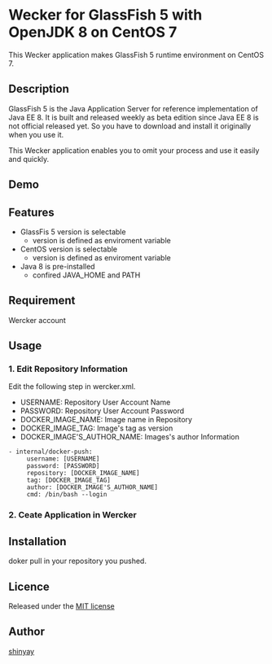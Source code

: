 # Wecker for GlassFish 5 with OpenJDK 8 on CentOS 7

This Wecker application makes GlassFish 5 runtime environment on CentOS 7.

## Description

GlassFish 5 is the Java Application Server for reference implementation of Java EE 8.
It is built and released weekly as beta edition since Java EE 8 is not official released yet.
So you have to download and install it originally when you use it.

This Wecker application enables you to omit your process and use it easily and quickly.

## Demo

## Features

- GlassFis 5 version is selectable
  - version is defined as enviroment variable
- CentOS version is selectable
  - version is defined as enviroment variable
- Java 8 is pre-installed
  - confired JAVA_HOME and PATH

## Requirement

Wercker account

## Usage

### 1. Edit Repository Information

Edit the following step in wercker.xml.

- USERNAME: Repository User Account Name
- PASSWORD: Repository User Account Password
- DOCKER_IMAGE_NAME: Image name in Repository
- DOCKER_IMAGE_TAG: Image's tag as version
- DOCKER_IMAGE'S_AUTHOR_NAME: Images's author Information

```
- internal/docker-push:
     username: [USERNAME]
     password: [PASSWORD]
     repository: [DOCKER_IMAGE_NAME]
     tag: [DOCKER_IMAGE_TAG]
     author: [DOCKER_IMAGE'S_AUTHOR_NAME]
     cmd: /bin/bash --login
```

### 2. Ceate Application in Wercker

## Installation

doker pull in your repository you pushed.

## Licence

Released under the [MIT license](https://gist.githubusercontent.com/shinyay/56e54ee4c0e22db8211e05e70a63247e/raw/44f0f4de510b4f2b918fad3c91e0845104092bff/LICENSE)

## Author

[shinyay](https://github.com/shinyay)
